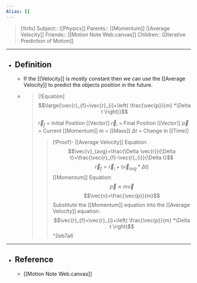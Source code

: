 ```yaml
---
Alias: []
---
```

> [!Info]
> Subject:: [[Physics]]
> Parents:: [[Momentum]] [[Average Velocity]]
> Friends:: [[Motion Note Web.canvas]]
> Children:: [[Iterative Prediction of Motion]]
---
- ## Definition
	- If the [[Velocity]] is mostly constant then we can use the [[Average Velocity]] to predict the objects position in the future.
	- > [!Equation]
	  > $$\large{\vec{r}_{f}=\vec{r}_{i}+\left( \frac{\vec{p}}{m} *\Delta t \right)}$$
	  > 
	  > $\vec{r}_{f}$ = Initial Position [[Vector]]
	  > $\vec{r}_{i}$ = Final Position [[Vector]]
	  > $\vec{p}$ = Current [[Momentum]]
	  > $m$ = [[Mass]]
	  > $\Delta t$ = Change in [[Time]]
	  > 
	  > > [!Proof]-
	  > > [[Average Velocity]] Equation:
	  > > $$\vec{v}_{avg}=\frac{\Delta \vec{r}}{\Delta t}=\frac{\vec{r}_{f}-\vec{r}_{i}}{\Delta t}$$
	  > > $$\vec{r}_{f}=\vec{r}_{i}+(\vec{v}_{avg}*\Delta t)$$
	  > > [[Momentum]] Equation:
	  > > $$\vec{p}\approx m\vec{v}$$
	  > > $$\vec{v}=\frac{\vec{p}}{m}$$
	  > > Substitute the [[Momentum]] equation into the [[Average Velocity]] equation:
	  > > $$\vec{r}_{f}=\vec{r}_{i}+\left( \frac{\vec{p}}{m} *\Delta t \right)$$^2eb7a6
---
- ## Reference
	- [[Motion Note Web.canvas]]